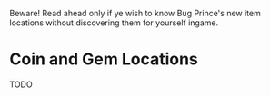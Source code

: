 Beware!  Read ahead only if ye wish to know Bug Prince's new item locations without discovering them for yourself ingame.

# Coin and Gem Locations

TODO